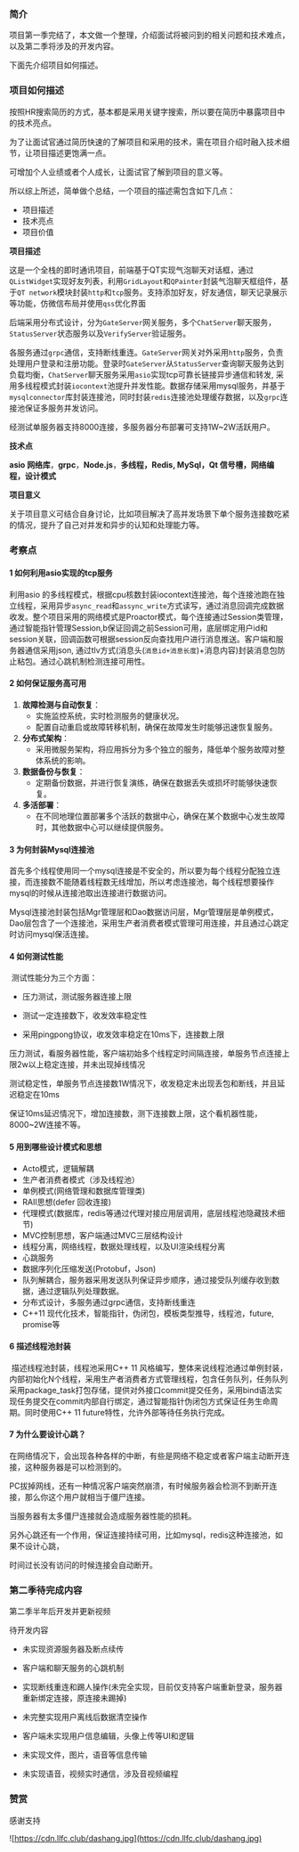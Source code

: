 ### 简介

项目第一季完结了，本文做一个整理，介绍面试将被问到的相关问题和技术难点，以及第二季将涉及的开发内容。

下面先介绍项目如何描述。

### 项目如何描述

按照HR搜索简历的方式，基本都是采用关键字搜索，所以要在简历中暴露项目中的技术亮点。

为了让面试官通过简历快速的了解项目和采用的技术，需在项目介绍时融入技术细节，让项目描述更饱满一点。

可增加个人业绩或者个人成长，让面试官了解到项目的意义等。

所以综上所述，简单做个总结，一个项目的描述需包含如下几点：

- 项目描述
- 技术亮点
- 项目价值



**项目描述**

这是一个全栈的即时通讯项目，前端基于QT实现气泡聊天对话框，通过`QListWidget`实现好友列表，利用`GridLayout`和`QPainter`封装气泡聊天框组件，基于`QT network`模块封装`http`和`tcp`服务。支持添加好友，好友通信，聊天记录展示等功能，仿微信布局并使用`qss`优化界面

后端采用分布式设计，分为`GateServer`网关服务，多个`ChatServer`聊天服务，`StatusServer`状态服务以及`VerifyServer`验证服务。

各服务通过`grpc`通信，支持断线重连。`GateServer`网关对外采用`http`服务，负责处理用户登录和注册功能。登录时`GateServer`从`StatusServer`查询聊天服务达到负载均衡，`ChatServer`聊天服务采用`asio`实现tcp可靠长链接异步通信和转发, 采用多线程模式封装`iocontext`池提升并发性能。数据存储采用mysql服务，并基于`mysqlconnector`库封装连接池，同时封装`redis`连接池处理缓存数据，以及`grpc`连接池保证多服务并发访问。

经测试单服务器支持8000连接，多服务器分布部署可支持1W~2W活跃用户。

**技术点**

**asio 网络库**，**grpc**，**Node.js**，**多线程，Redis,  MySql，Qt 信号槽，网络编程，设计模式**

**项目意义**

关于项目意义可结合自身讨论，比如项目解决了高并发场景下单个服务连接数吃紧的情况，提升了自己对并发和异步的认知和处理能力等。

### 考察点

#### 1 如何利用asio实现的tcp服务

 利用asio 的多线程模式，根据cpu核数封装iocontext连接池，每个连接池跑在独立线程，采用异步`async_read`和`assync_write`方式读写，通过消息回调完成数据收发。整个项目采用的网络模式是Proactor模式，每个连接通过Session类管理，通过智能指针管理Session,b保证回调之前Session可用，底层绑定用户id和session关联，回调函数可根据session反向查找用户进行消息推送。客户端和服务器通信采用json, 通过tlv方式(消息头(`消息id+消息长度`)+消息内容)封装消息包防止粘包。通过心跳机制检测连接可用性。



#### 2 如何保证服务高可用

1. **故障检测与自动恢复**：
   - 实施监控系统，实时检测服务的健康状况。
   - 配置自动重启或故障转移机制，确保在故障发生时能够迅速恢复服务。
2. **分布式架构**：
   - 采用微服务架构，将应用拆分为多个独立的服务，降低单个服务故障对整体系统的影响。
3. **数据备份与恢复**：
   - 定期备份数据，并进行恢复演练，确保在数据丢失或损坏时能够快速恢复。
4. **多活部署**：
   - 在不同地理位置部署多个活跃的数据中心，确保在某个数据中心发生故障时，其他数据中心可以继续提供服务。



#### 3 为何封装Mysql连接池

​	首先多个线程使用同一个mysql连接是不安全的，所以要为每个线程分配独立连接，而连接数不能随着线程数无线增加，所以考虑连接池，每个线程想要操作mysql的时候从连接池取出连接进行数据访问。

Mysql连接池封装包括Mgr管理层和Dao数据访问层，Mgr管理层是单例模式，Dao层包含了一个连接池，采用生产者消费者模式管理可用连接，并且通过心跳定时访问mysql保活连接。



#### 4 如何测试性能

​	测试性能分为三个方面：

- 压力测试，测试服务器连接上限

- 测试一定连接数下，收发效率稳定性
- 采用pingpong协议，收发效率稳定在10ms下，连接数上限



压力测试，看服务器性能，客户端初始多个线程定时间隔连接，单服务节点连接上限2w以上稳定连接，并未出现掉线情况

测试稳定性，单服务节点连接数1W情况下，收发稳定未出现丢包和断线，并且延迟稳定在10ms

保证10ms延迟情况下，增加连接数，测下连接数上限，这个看机器性能，8000~2W连接不等。

#### 5 用到哪些设计模式和思想

- Acto模式，逻辑解耦
- 生产者消费者模式（涉及线程池）
- 单例模式(网络管理和数据库管理类)
- RAII思想(defer 回收连接)
- 代理模式(数据库，redis等通过代理对接应用层调用，底层线程池隐藏技术细节)
- MVC控制思想，客户端通过MVC三层结构设计
- 线程分离，网络线程，数据处理线程，以及UI渲染线程分离
- 心跳服务
- 数据序列化压缩发送(Protobuf，Json)
- 队列解耦合，服务器采用发送队列保证异步顺序，通过接受队列缓存收到数据，通过逻辑队列处理数据。
- 分布式设计，多服务通过grpc通信，支持断线重连
- C++11 现代化技术，智能指针，伪闭包，模板类型推导，线程池，future, promise等

#### 6   描述线程池封装

​	  描述线程池封装，线程池采用C++ 11 风格编写，整体来说线程池通过单例封装，内部初始化N个线程，采用生产者消费者方式管理线程，包含任务队列，任务队列采用package_task打包存储，提供对外接口commit提交任务，采用bind语法实现任务提交在commit内部自行绑定，通过智能指针伪闭包方式保证任务生命周期。同时使用C++ 11 future特性，允许外部等待任务执行完成。

#### 7  为什么要设计心跳？

在网络情况下，会出现各种各样的中断，有些是网络不稳定或者客户端主动断开连接，这种服务器是可以检测到的。

PC拔掉网线，还有一种情况客户端突然崩溃，有时候服务器会检测不到断开连接，那么你这个用户就相当于僵尸连接。

当服务器有太多僵尸连接就会造成服务器性能的损耗。

另外心跳还有一个作用，保证连接持续可用，比如mysql，redis这种连接池，如果不设计心跳，

时间过长没有访问的时候连接会自动断开。



### 第二季待完成内容

第二季半年后开发并更新视频

待开发内容

- 未实现资源服务器及断点续传

- 客户端和聊天服务的心跳机制

- 实现断线重连和踢人操作(未完全实现，目前仅支持客户端重新登录，服务器重新绑定连接，原连接未踢掉)

- 未完整实现用户离线后数据清空操作

- 客户端未实现用户信息编辑，头像上传等UI和逻辑

- 未实现文件，图片，语音等信息传输

- 未实现语音，视频实时通信，涉及音视频编程

  
  
  

### 赞赏

感谢支持

![https://cdn.llfc.club/dashang.jpg](https://cdn.llfc.club/dashang.jpg)
